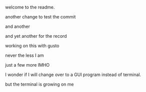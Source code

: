 welcome to the readme.

another change to test the commit

and another

and yet another for the record

working on this with gusto

never the less I am

just a few more IMHO

I wonder if I will change over to a GUI program instead of terminal.

but the terminal is growing on me
